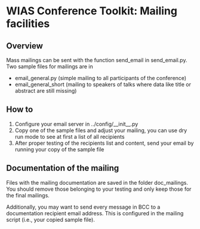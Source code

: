 # WIAS Conference Toolkit: Mailing facilities

## Overview

Mass mailings can be sent with the function send\_email in send\_email.py. 
Two sample files for mailings are in 
* email\_general.py (simple mailing to all participants of the conference)
* email\_general_short (mailing to speakers of talks where data like title or abstract are still missing)

## How to 

1. Configure your email server in ../config/\_\_init\_\_.py
2. Copy one of the sample files and adjust your mailing, you can use dry run mode to see at first a list of all recipients
3. After proper testing of the recipients list and content, send your email by running your copy of the sample file

## Documentation of the mailing

Files with the mailing documentation are saved in the folder doc\_mailings. 
You should remove those belonging to your testing and only keep those for the final mailings. 

Additionally, you may want to send every message in BCC to a documentation recipient email address. 
This is configured in the mailing script (i.e., your copied sample file). 
